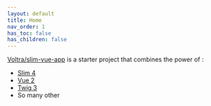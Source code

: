 ```yaml
---
layout: default
title: Home
nav_order: 1
has_toc: false
has_children: false
---
```


[Voltra/slim-vue-app](https://github.com/Voltra/slim-vue-app) is a starter project that combines the power of :

* [Slim 4](https://github.com/slimphp/Slim)
* [Vue 2](https://github.com/vuejs/vue/tree/v2.6.12)
* [Twig 3](https://github.com/twigphp/Twig)
* So many other

